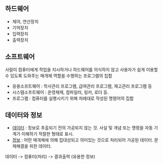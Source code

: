 ## 하드웨어

- 제어, 연산장치
- 기억장치
- 입력장치
- 출력장치

## 소프트웨어

사람이 컴퓨터에게 작업을 지시하거나 하드웨어를 의식하지 않고 사용자가 쉽게 이용할 수 있도록 도와주는 매개체 역할을 수행하는 프로그램의 집합

- 응용소프트웨어 : 학사관리 프로그램, 급여관리 프로그램, 재고관리 프로그램 등
- 시스템소프트웨어 : 운영체제, 컴파일러, 링커, 로더 등.
- 프로그램 : 컴퓨터를 실행시키기 위해 차례대로 작성된 명령어의 집합

## 데이터와 정보

- [데이터](./../../python/데이터와%20정보.md#데이터) : 정보로 추출되기 전의 가공되지 않는 것. 사실 및 개념 또는 명령을 자동 기계가 이해하기 적절한 형태로 표시.
- [정보](./../../python/데이터와%20정보.md#정보) : 어떤 매개체에 의해 집대성되고 의미있는 것으로 처리되어 가공된 데이터. 문제해결을 위한 데이터.

데이터 -> 컴퓨터(처리) -> 결과출력 (유용한 정보)
